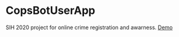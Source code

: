 # CopsBotUserApp
SIH 2020 project for online crime registration and awarness.
[Demo](https://youtu.be/x_xT0nZhxvA "Demo Link")

